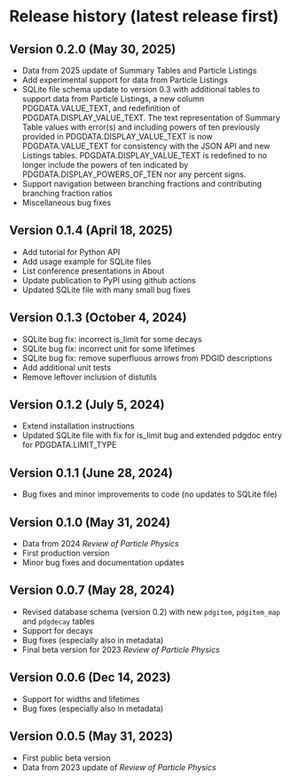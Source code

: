 # Release history (latest release first)

## Version 0.2.0 (May 30, 2025)
- Data from 2025 update of Summary Tables and Particle Listings
- Add experimental support for data from Particle Listings
- SQLite file schema update to version 0.3 with additional tables to support data from Particle Listings, 
  a new column PDGDATA.VALUE_TEXT, and redefinition of PDGDATA.DISPLAY_VALUE_TEXT. The text representation
  of Summary Table values with error(s) and including powers of ten previously provided in PDGDATA.DISPLAY_VALUE_TEXT
  is now PDGDATA.VALUE_TEXT for consistency with the JSON API and new Listings tables. PDGDATA.DISPLAY_VALUE_TEXT
  is redefined to no longer include the powers of ten indicated by PDGDATA.DISPLAY_POWERS_OF_TEN nor any percent signs.
- Support navigation between branching fractions and contributing branching fraction ratios
- Miscellaneous bug fixes

## Version 0.1.4 (April 18, 2025)
- Add tutorial for Python API
- Add usage example for SQLite files
- List conference presentations in About
- Update publication to PyPI using github actions
- Updated SQLite file with many small bug fixes

## Version 0.1.3 (October 4, 2024)
- SQLite bug fix: incorrect is_limit for some decays
- SQLite bug fix: incorrect unit for some lifetimes
- SQLite bug fix: remove superfluous arrows from PDGID descriptions
- Add additional unit tests
- Remove leftover inclusion of distutils

## Version 0.1.2 (July 5, 2024)
- Extend installation instructions
- Updated SQLite file with fix for is_limit bug and extended pdgdoc entry for PDGDATA.LIMIT_TYPE

## Version 0.1.1 (June 28, 2024)
- Bug fixes and minor improvements to code (no updates to SQLite file)

## Version 0.1.0 (May 31, 2024)

- Data from 2024 _Review of Particle Physics_
- First production version
- Minor bug fixes and documentation updates

## Version 0.0.7 (May 28, 2024)

- Revised database schema (version 0.2) with new `pdgitem`, `pdgitem_map` and `pdgdecay` tables
- Support for decays
- Bug fixes (especially also in metadata)
- Final beta version for 2023 _Review of Particle Physics_

## Version 0.0.6 (Dec 14, 2023)

- Support for widths and lifetimes
- Bug fixes (especially also in metadata)

## Version 0.0.5 (May 31, 2023)

- First public beta version
- Data from 2023 update of _Review of Particle Physics_
